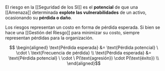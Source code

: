 El riesgo en la [[Seguridad de los SI]] es el **potencial** de que una [[Amenaza]] determinada **explote las vulnerabilidades** de un activo, ocasionando su **pérdida o daño**.

Los riesgos representan un costo en forma de pérdida esperada. Si bien se hace una [[Gestión del Riesgo]] para minimizar su costo, siempre representan pérdidas para la organización.

$$
\begin{aligned}
\text{Pérdida esperada} &= \text{Pérdida potencial} \ \cdot \ \text{Frecuencia de pérdida} \\
\text{Pérdida esperada} &= \text{Pérdida potencial} \ \cdot \ P(\text{agresión}) \cdot P(\text{éxito}) \\
\end{aligned}$$
